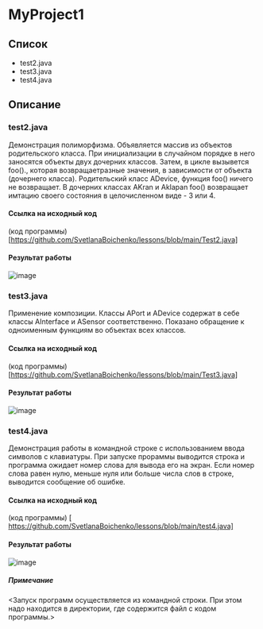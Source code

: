 # MyProject1
## Список
 - test2.java
 - test3.java
 - test4.java  
## Описание 

 ### test2.java
  Демонстрация полиморфизма. 
Объявляется массив из объектов родительского класса. При инициализации в случайном порядке в него заносятся объекты двух дочерних классов.
Затем, в цикле вызывется foo()., которая возвращаетразные значения, в зависимости от объекта (дочернего класса).
Родительский класс ADevice, функция foo() ничего не возвращает.
В дочерних классах AKran и Aklapan  foo() возвращаeт имтацию своего состояния в целочисленном виде - 3 или 4.
      
#### Ссылка на исходный код
 (код программы)[https://github.com/SvetlanaBoichenko/lessons/blob/main/Test2.java]

#### Результат работы
![image](https://github.com/SvetlanaBoichenko/MyProject1/assets/160069590/02690eb8-c572-42d3-a66c-404e2c2996e0)


 ### test3.java
Применение композиции. Классы APort и ADevice содержат в себе классы AInterface и ASensor соответственно.
Показано обращение к одноименным функциям во объектах всех классов.

#### Ссылка на исходный код
 (код программы) [https://github.com/SvetlanaBoichenko/lessons/blob/main/Test3.java]

 #### Результат работы
![image](https://github.com/SvetlanaBoichenko/MyProject1/assets/160069590/2a98b5ff-23e1-4299-a8dc-95de51678015)

 
 ### test4.java
  Демонстрация работы в командной строке с использованием ввода символов с клавиатуры. 
  При запуске прораммы выводится строка и программа ожидает номер слова для вывода его на экран.
  Если номер слова равен нулю, меньше нуля или больше числа слов в строке, выводится сообщение об ошибке.
  
#### Ссылка на исходный код
(код программы) [ https://github.com/SvetlanaBoichenko/lessons/blob/main/test4.java]
   
#### Результат работы 
![image](https://github.com/SvetlanaBoichenko/MyProject1/assets/160069590/d3a4cdd1-6cfc-4e27-be0e-c499be3c7f3c)


##### Примечание
 <Запуск программ осуществляется из командной строки. При этом надо находится в директории, где содержится файл с кодом программы.>
      

 

